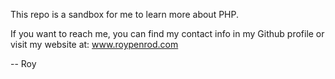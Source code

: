 This repo is a sandbox for me to learn more about PHP.

If you want to reach me, you can find my contact info in my Github profile or visit my website at: www.roypenrod.com

-- Roy